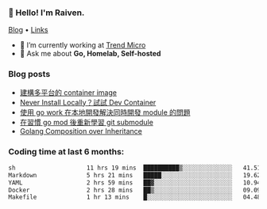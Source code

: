 <!-- ![Codewars](https://www.codewars.com/users/omegaatt36/badges/small) -->
### 👋 Hello! I'm Raiven.
[Blog](https://www.omegaatt.com) • [Links](https://link.omegaatt.com)

- 🔭 I’m currently working at [Trend Micro](https://www.trendmicro.com)
- 💬 Ask me about **Go, Homelab, Self-hosted**

### Blog posts
<!-- BLOG-POST-LIST:START -->
- [建構多平台的 container image](https://www.omegaatt.com/blogs/develop/2025/building_multiple_platform_container_image/)
- [Never Install Locally？試試 Dev Container](https://www.omegaatt.com/blogs/develop/2025/dev_container/)
- [使用 go work 在本地開發解決同時開發 module 的問題](https://www.omegaatt.com/blogs/develop/2025/go_module_and_go_work/)
- [在習慣 go mod 後重新學習 git submodule](https://www.omegaatt.com/blogs/develop/2025/git_submodule_turorial/)
- [Golang Composition over Inheritance](https://www.omegaatt.com/blogs/develop/2025/golang_composition_over_inheritance/)
<!-- BLOG-POST-LIST:END -->

### Coding time at last 6 months:
<!--START_SECTION:waka-->

```txt
sh                    11 hrs 19 mins  ██████████▒░░░░░░░░░░░░░░   41.51 %
Markdown              5 hrs 21 mins   █████░░░░░░░░░░░░░░░░░░░░   19.62 %
YAML                  2 hrs 59 mins   ██▓░░░░░░░░░░░░░░░░░░░░░░   10.94 %
Docker                2 hrs 28 mins   ██▒░░░░░░░░░░░░░░░░░░░░░░   09.09 %
Makefile              1 hr 13 mins    █░░░░░░░░░░░░░░░░░░░░░░░░   04.48 %
```

<!--END_SECTION:waka-->

